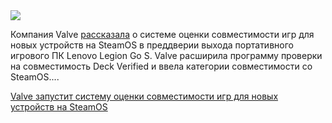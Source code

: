 <!--2025-05-13 09:53:22-->
<div class="yb">
  <div class="rss habr"><img src="https://habrastorage.org/webt/mx/da/1g/mxda1ghrhz_yztb_xign4qv8mcy.jpeg" /><p>Компания Valve <a href="https://store.steampowered.com/news/group/4145017/view/532097310616717410" rel="noopener noreferrer nofollow">рассказала</a> о системе оценки совместимости игр для новых устройств на SteamOS в преддверии выхода портативного игрового ПК Lenovo Legion Go S. Valve расширила программу проверки на совместимость Deck Verified и ввела категории совместимости со SteamOS.... <p class="titl"><a href="https://habr.com/ru/news/908958/?utm_source=habrahabr&utm_medium=rss&utm_campaign=908958">Valve запустит систему оценки совместимости игр для новых устройств на SteamOS</a></p></div>
</div>
